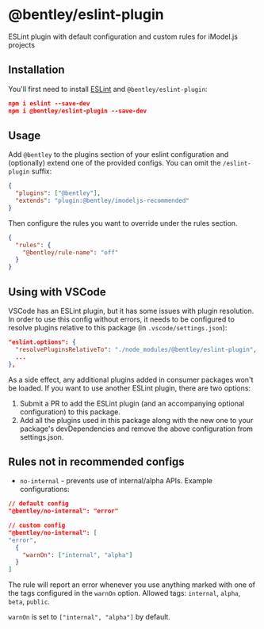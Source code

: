 # @bentley/eslint-plugin

ESLint plugin with default configuration and custom rules for iModel.js projects

## Installation

You'll first need to install [ESLint](http://eslint.org) and `@bentley/eslint-plugin`:

```json
npm i eslint --save-dev
npm i @bentley/eslint-plugin --save-dev
```

## Usage

Add `@bentley` to the plugins section of your eslint configuration and (optionally) extend one of the provided configs. You can omit the `/eslint-plugin` suffix:

```json
{
  "plugins": ["@bentley"],
  "extends": "plugin:@bentley/imodeljs-recommended"
}
```

Then configure the rules you want to override under the rules section.

```json
{
  "rules": {
    "@bentley/rule-name": "off"
  }
}
```

## Using with VSCode

VSCode has an ESLint plugin, but it has some issues with plugin resolution. In order to use this config without errors, it needs to be configured to resolve plugins relative to this package (in `.vscode/settings.json`):

```json
"eslint.options": {
  "resolvePluginsRelativeTo": "./node_modules/@bentley/eslint-plugin",
  ...
},
```

As a side effect, any additional plugins added in consumer packages won't be loaded. If you want to use another ESLint plugin, there are two options:

1. Submit a PR to add the ESLint plugin (and an accompanying optional configuration) to this package.
2. Add all the plugins used in this package along with the new one to your package's devDependencies and remove the above configuration from settings.json.

## Rules not in recommended configs

- `no-internal` - prevents use of internal/alpha APIs. Example configurations:

```json
// default config
"@bentley/no-internal": "error"
```

```json
// custom config
"@bentley/no-internal": [
"error",
  {
    "warnOn": ["internal", "alpha"]
  }
]
```

The rule will report an error whenever you use anything marked with one of the tags configured in the `warnOn` option. Allowed tags: `internal`, `alpha`, `beta`, `public`.

`warnOn` is set to `["internal", "alpha"]` by default.
